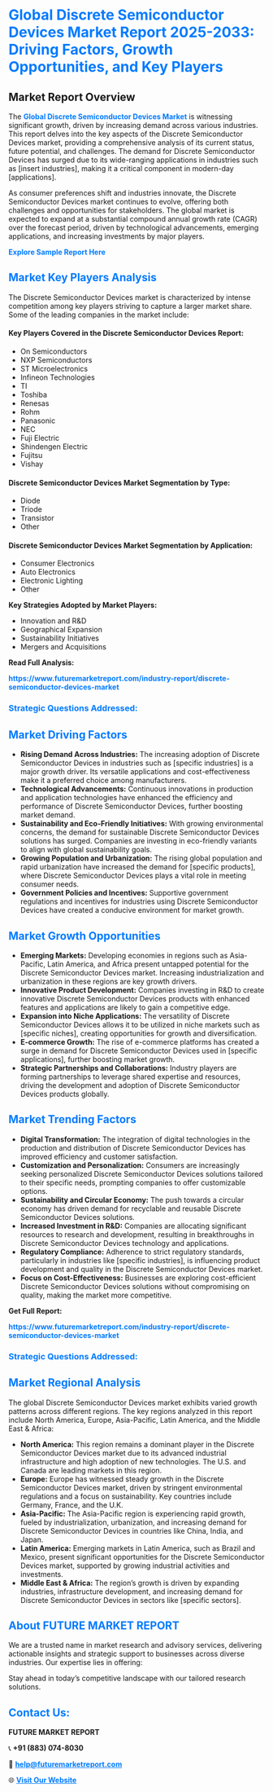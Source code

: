 <h1 style="color: #007BFF;">Global Discrete Semiconductor Devices Market Report 2025-2033: Driving Factors, Growth Opportunities, and Key Players</h1>

<section id="overview">
<h2>Market Report Overview</h2>
<p>The <a href="https://www.futuremarketreport.com/industry-report/discrete-semiconductor-devices-market" style="color: #007BFF; text-decoration: none;"><strong>Global Discrete Semiconductor Devices Market</strong></a> is witnessing significant growth, driven by increasing demand across various industries. This report delves into the key aspects of the Discrete Semiconductor Devices market, providing a comprehensive analysis of its current status, future potential, and challenges. The demand for Discrete Semiconductor Devices has surged due to its wide-ranging applications in industries such as [insert industries], making it a critical component in modern-day [applications].</p>
<p>As consumer preferences shift and industries innovate, the Discrete Semiconductor Devices market continues to evolve, offering both challenges and opportunities for stakeholders. The global market is expected to expand at a substantial compound annual growth rate (CAGR) over the forecast period, driven by technological advancements, emerging applications, and increasing investments by major players.</p>
</section>

<section id="overview">
<p><a href="https://www.futuremarketreport.com/request-sample/reportId=43275" style="color: #007BFF; text-decoration: none;"><strong>Explore Sample Report Here</strong></a></p>
</section>

<section id="key-players">
<h2 style="color: #007BFF;">Market Key Players Analysis</h2>
<p>The Discrete Semiconductor Devices market is characterized by intense competition among key players striving to capture a larger market share. Some of the leading companies in the market include:</p>
<h4>Key Players Covered in the Discrete Semiconductor Devices Report:</h4>
<ul><li>On Semiconductors</li><li>NXP Semiconductors</li><li>ST Microelectronics</li><li>Infineon Technologies</li><li>TI</li><li>Toshiba</li><li>Renesas</li><li>Rohm</li><li>Panasonic</li><li>NEC</li><li>Fuji Electric</li><li>Shindengen Electric</li><li>Fujitsu</li><li>Vishay</li></ul>
<h4>Discrete Semiconductor Devices Market Segmentation by Type:</h4>
<ul><li>Diode</li><li>Triode</li><li>Transistor</li><li>Other</li></ul>

<h4>Discrete Semiconductor Devices Market Segmentation by Application:</h4>
<ul><li>Consumer Electronics</li><li>Auto Electronics</li><li>Electronic Lighting</li><li>Other</li></ul>
<p><strong>Key Strategies Adopted by Market Players:</strong></p>
<ul>
<li>Innovation and R&D</li>
<li>Geographical Expansion</li>
<li>Sustainability Initiatives</li>
<li>Mergers and Acquisitions</li>
</ul>
</section>

<section>
<p><strong>Read Full Analysis: </strong></p><a href="https://www.futuremarketreport.com/industry-report/discrete-semiconductor-devices-market" style="color: #007BFF; text-decoration: none;"><strong>https://www.futuremarketreport.com/industry-report/discrete-semiconductor-devices-market</strong></a>
<h3 style="color: #007BFF;">Strategic Questions Addressed:</h3>
</section>

<section id="driving-factors">
<h2 style="color: #007BFF;">Market Driving Factors</h2>
<ul>
<li><strong>Rising Demand Across Industries:</strong> The increasing adoption of Discrete Semiconductor Devices in industries such as [specific industries] is a major growth driver. Its versatile applications and cost-effectiveness make it a preferred choice among manufacturers.</li>
<li><strong>Technological Advancements:</strong> Continuous innovations in production and application technologies have enhanced the efficiency and performance of Discrete Semiconductor Devices, further boosting market demand.</li>
<li><strong>Sustainability and Eco-Friendly Initiatives:</strong> With growing environmental concerns, the demand for sustainable Discrete Semiconductor Devices solutions has surged. Companies are investing in eco-friendly variants to align with global sustainability goals.</li>
<li><strong>Growing Population and Urbanization:</strong> The rising global population and rapid urbanization have increased the demand for [specific products], where Discrete Semiconductor Devices plays a vital role in meeting consumer needs.</li>
<li><strong>Government Policies and Incentives:</strong> Supportive government regulations and incentives for industries using Discrete Semiconductor Devices have created a conducive environment for market growth.</li>
</ul>
</section>

<section id="growth-opportunities">
<h2 style="color: #007BFF;">Market Growth Opportunities</h2>
<ul>
<li><strong>Emerging Markets:</strong> Developing economies in regions such as Asia-Pacific, Latin America, and Africa present untapped potential for the Discrete Semiconductor Devices market. Increasing industrialization and urbanization in these regions are key growth drivers.</li>
<li><strong>Innovative Product Development:</strong> Companies investing in R&D to create innovative Discrete Semiconductor Devices products with enhanced features and applications are likely to gain a competitive edge.</li>
<li><strong>Expansion into Niche Applications:</strong> The versatility of Discrete Semiconductor Devices allows it to be utilized in niche markets such as [specific niches], creating opportunities for growth and diversification.</li>
<li><strong>E-commerce Growth:</strong> The rise of e-commerce platforms has created a surge in demand for Discrete Semiconductor Devices used in [specific applications], further boosting market growth.</li>
<li><strong>Strategic Partnerships and Collaborations:</strong> Industry players are forming partnerships to leverage shared expertise and resources, driving the development and adoption of Discrete Semiconductor Devices products globally.</li>
</ul>
</section>

<section id="trending-factors">
<h2 style="color: #007BFF;">Market Trending Factors</h2>
<ul>
<li><strong>Digital Transformation:</strong> The integration of digital technologies in the production and distribution of Discrete Semiconductor Devices has improved efficiency and customer satisfaction.</li>
<li><strong>Customization and Personalization:</strong> Consumers are increasingly seeking personalized Discrete Semiconductor Devices solutions tailored to their specific needs, prompting companies to offer customizable options.</li>
<li><strong>Sustainability and Circular Economy:</strong> The push towards a circular economy has driven demand for recyclable and reusable Discrete Semiconductor Devices solutions.</li>
<li><strong>Increased Investment in R&D:</strong> Companies are allocating significant resources to research and development, resulting in breakthroughs in Discrete Semiconductor Devices technology and applications.</li>
<li><strong>Regulatory Compliance:</strong> Adherence to strict regulatory standards, particularly in industries like [specific industries], is influencing product development and quality in the Discrete Semiconductor Devices market.</li>
<li><strong>Focus on Cost-Effectiveness:</strong> Businesses are exploring cost-efficient Discrete Semiconductor Devices solutions without compromising on quality, making the market more competitive.</li>
</ul>
</section>

<section>
<p><strong>Get Full Report: </strong></p><a href="https://www.futuremarketreport.com/industry-report/discrete-semiconductor-devices-market" style="color: #007BFF; text-decoration: none;"><strong>https://www.futuremarketreport.com/industry-report/discrete-semiconductor-devices-market</strong></a>
<h3 style="color: #007BFF;">Strategic Questions Addressed:</h3>
</section>


<section id="regional-analysis">
<h2 style="color: #007BFF;">Market Regional Analysis</h2>
<p>The global Discrete Semiconductor Devices market exhibits varied growth patterns across different regions. The key regions analyzed in this report include North America, Europe, Asia-Pacific, Latin America, and the Middle East & Africa:</p>
<ul>
<li><strong>North America:</strong> This region remains a dominant player in the Discrete Semiconductor Devices market due to its advanced industrial infrastructure and high adoption of new technologies. The U.S. and Canada are leading markets in this region.</li>
<li><strong>Europe:</strong> Europe has witnessed steady growth in the Discrete Semiconductor Devices market, driven by stringent environmental regulations and a focus on sustainability. Key countries include Germany, France, and the U.K.</li>
<li><strong>Asia-Pacific:</strong> The Asia-Pacific region is experiencing rapid growth, fueled by industrialization, urbanization, and increasing demand for Discrete Semiconductor Devices in countries like China, India, and Japan.</li>
<li><strong>Latin America:</strong> Emerging markets in Latin America, such as Brazil and Mexico, present significant opportunities for the Discrete Semiconductor Devices market, supported by growing industrial activities and investments.</li>
<li><strong>Middle East & Africa:</strong> The region’s growth is driven by expanding industries, infrastructure development, and increasing demand for Discrete Semiconductor Devices in sectors like [specific sectors].</li>
</ul>
</section>

<footer>
<h2 style="color: #007BFF;">About FUTURE MARKET REPORT</h2>
<p>We are a trusted name in market research and advisory services, delivering actionable insights and strategic support to businesses across diverse industries. Our expertise lies in offering:</p>

<p>Stay ahead in today’s competitive landscape with our tailored research solutions.</p>

<h2 style="color: #007BFF;">Contact Us:</h2>
<p><strong>FUTURE MARKET REPORT</strong></p>
<p>📞 <strong>+91 (883) 074-8030</strong></p>
<p>📧 <strong><a href="mailto:help@futuremarketreport.com" style="color: #007BFF;">help@futuremarketreport.com</a></strong></p>
<p>🌐 <strong><a href="https://www.futuremarketreport.com/" style="color: #007BFF;">Visit Our Website</a></strong></p>
</footer>